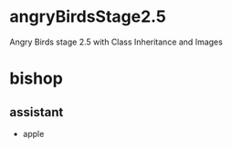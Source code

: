 # angryBirdsStage2.5
Angry Birds stage 2.5 with Class Inheritance and Images
# bishop
## assistant
* apple
